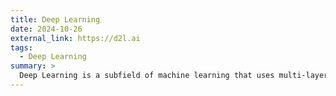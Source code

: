 ```yaml
---
title: Deep Learning
date: 2024-10-26
external_link: https://d2l.ai
tags:
  - Deep Learning
summary: >
  Deep Learning is a subfield of machine learning that uses multi-layered neural networks to learn representations from large datasets. It eliminates the need for manual feature engineering by automatically discovering patterns in raw data. Deep learning is the foundation of many AI advances in fields such as computer vision, natural language processing, speech recognition, and recommendation systems. Popular architectures include Convolutional Neural Networks (CNNs), Recurrent Neural Networks (RNNs), Transformers, and Generative Adversarial Networks (GANs). It has enabled AI systems to achieve or surpass human-level performance in numerous complex tasks.
---
```


